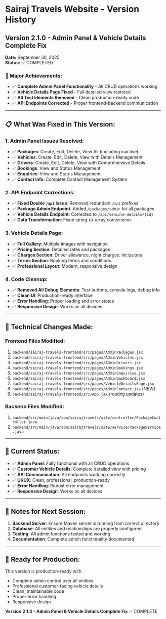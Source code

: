 # Sairaj Travels Website - Version History

## Version 2.1.0 - Admin Panel & Vehicle Details Complete Fix
**Date:** September 30, 2025  
**Status:** ✅ COMPLETED

### 🎯 **Major Achievements:**
- ✅ **Complete Admin Panel Functionality** - All CRUD operations working
- ✅ **Vehicle Details Page Fixed** - Full detailed view restored
- ✅ **All Test Elements Removed** - Clean production-ready code
- ✅ **API Endpoints Corrected** - Proper frontend-backend communication

---

## 📋 **What Was Fixed in This Version:**

### **1. Admin Panel Issues Resolved:**
- ✅ **Packages**: Create, Edit, Delete, View All (including inactive)
- ✅ **Vehicles**: Create, Edit, Delete, View with Details Management
- ✅ **Drivers**: Create, Edit, Delete, View with Comprehensive Details
- ✅ **Bookings**: View and Status Management
- ✅ **Enquiries**: View and Status Management
- ✅ **Contact Info**: Complete Contact Management System

### **2. API Endpoint Corrections:**
- ✅ **Fixed Double `/api` Issue**: Removed redundant `/api` prefixes
- ✅ **Package Admin Endpoint**: Added `/packages/admin` for all packages
- ✅ **Vehicle Details Endpoint**: Corrected to `/api/vehicle-details/{id}`
- ✅ **Data Transformation**: Fixed string-to-array conversions

### **3. Vehicle Details Page:**
- ✅ **Full Gallery**: Multiple images with navigation
- ✅ **Pricing Section**: Detailed rates and packages
- ✅ **Charges Section**: Driver allowance, night charges, inclusions
- ✅ **Terms Section**: Booking terms and conditions
- ✅ **Professional Layout**: Modern, responsive design

### **4. Code Cleanup:**
- ✅ **Removed All Debug Elements**: Test buttons, console.logs, debug info
- ✅ **Clean UI**: Production-ready interface
- ✅ **Error Handling**: Proper loading and error states
- ✅ **Responsive Design**: Works on all devices

---

## 🔧 **Technical Changes Made:**

### **Frontend Files Modified:**
1. `backend/sairaj-travels-frontend/src/pages/AdminPackages.jsx`
2. `backend/sairaj-travels-frontend/src/pages/AdminVehicles.jsx`
3. `backend/sairaj-travels-frontend/src/pages/AdminDrivers.jsx`
4. `backend/sairaj-travels-frontend/src/pages/AdminBookings.jsx`
5. `backend/sairaj-travels-frontend/src/pages/AdminEnquiries.jsx`
6. `backend/sairaj-travels-frontend/src/pages/AdminDashboard.jsx`
7. `backend/sairaj-travels-frontend/src/pages/VehicleDetailsPage.jsx`
8. `backend/sairaj-travels-frontend/src/pages/AdminContact.jsx` (NEW)
9. `backend/sairaj-travels-frontend/src/App.jsx` (routing updates)

### **Backend Files Modified:**
1. `backend/src/main/java/com/sairajtravels/site/controller/PackageController.java`
2. `backend/src/main/java/com/sairajtravels/site/service/PackageService.java`

---

## 🎉 **Current Status:**
- ✅ **Admin Panel**: Fully functional with all CRUD operations
- ✅ **Customer Vehicle Details**: Complete detailed view with pricing
- ✅ **API Communication**: All endpoints working correctly
- ✅ **UI/UX**: Clean, professional, production-ready
- ✅ **Error Handling**: Robust error management
- ✅ **Responsive Design**: Works on all devices

---

## 📝 **Notes for Next Session:**
1. **Backend Server**: Ensure Maven server is running from correct directory
2. **Database**: All entities and relationships are properly configured
3. **Testing**: All admin functions tested and working
4. **Documentation**: Complete admin functionality documented

---

## 🚀 **Ready for Production:**
This version is production-ready with:
- Complete admin control over all entities
- Professional customer-facing vehicle details
- Clean, maintainable code
- Proper error handling
- Responsive design

**Version 2.1.0 - Admin Panel & Vehicle Details Complete Fix** ✅ COMPLETE
